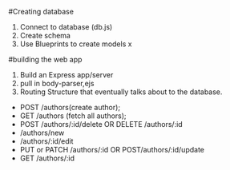 
#Creating database
1. Connect to database (db.js)
2. Create schema
3.  Use Blueprints to create models x

#building the web app
1. Build an Express app/server
2. pull in body-parser,ejs
3. Routing Structure that eventually talks about to the database.
  + POST /authors(create author);
  + GET /authors (fetch all authors);
  + POST /authors/:id/delete OR DELETE /authors/:id
  + /authors/new
  + /authors/:id/edit
  + PUT or PATCH /authors/:id OR POST/authors/:id/update
  + GET /authors/:id

